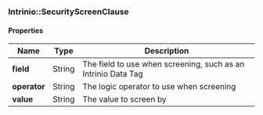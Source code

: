 

[//]: # (CLASS:Intrinio::SecurityScreenClause)

[//]: # (KIND:object)

### Intrinio::SecurityScreenClause

#### Properties

[//]: # (START_DEFINITION)

Name | Type | Description
------------ | ------------- | -------------
**field** | String | The field to use when screening, such as an Intrinio Data Tag &nbsp;
**operator** | String | The logic operator to use when screening &nbsp;
**value** | String | The value to screen by &nbsp;

[//]: # (END_DEFINITION)




